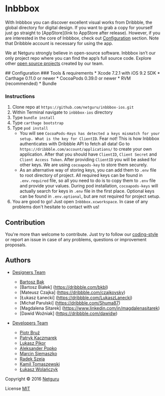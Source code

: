 # Inbbbox


With Inbbbox you can discover excellent visual works from Dribbble, the global directory for digital design. 
If you want to grab a copy for yourself just go straight to [AppStore](link to AppStore after release). However, if you are interested in the core of Inbbbox, check out [Configuration](#Configuration) section.
Note that Dribbble account is necessary for using the app.

We at Netguru strongly believe in open-source software. Inbbbox isn’t our only project repo where you can find the app’s full source code. Explore other [open source projects](https://www.netguru.co/opensource) created by our team. 

<div id='Configuration'/>
## Configuration
### Tools & requirements
* Xcode 7.2.1 with iOS 9.2 SDK
* Carthage 0.11.0 or newer
* CocoaPods 0.39.0 or newer
* RVM (recommended)
* Bundle

### Instructions
1. Clone repo at `https://github.com/netguru/inbbbox-ios.git`
2. Within Terminal navigate to `inbbbox-ios` directory
3. Type `bundle install`
4. Type `carthage bootstrap`
5. Type `pod install`
	* You will see `CocoaPods-Keys has detected a keys mismatch for your setup.
 What is the key for ClientID`. Fear not! This is how Inbbbox authenticates with Dribbble API to fetch all data! Go to `https://dribbble.com/account/applications/` to create your own application. After that you should have `ClientID`, `Client Secret` and `Client Access Token`. After providing `ClientID` you will be asked for other keys. We are using `cocoapods-key` to store them securely.
	* As an alternative way of storing keys, you can add them to `.env` file to root directory of project. 
All required keys can be found in `.env.required` file, so all you need to do is to copy them to `.env` file and provide your values.
During pod installation, `cocoapods-keys` will actually search for keys in `.env` file in the first place.
Optional keys can be found in `.env.optional`, but are not required for project setup.
6. You are good to go! Just open `Inbbbox.xcworkspace`. In case of any problems don't hesitate to contact with us!



## Contribution
You're more than welcome to contribute. Just try to follow our [coding-style](https://github.com/netguru/swift-style-guide) or report an issue in case of any problems, questions or improvement proposals.


## Authors
* [Designers Team](https://dribbble.com/netguru)
	* [Bartosz Bąk](https://dribbble.com/bartoszbak)
	* [Bartosz Białek] (https://dribbble.com/bkbl)
	* [Mateusz Czajka] (https://dribbble.com/czajkovsky)
	* [Łukasz Łanecki] (https://dribbble.com/LukaszLanecki)
	* [Michał Parulski] (https://dribbble.com/Shuma87)
	* [Magdalena Sitarek] (https://www.linkedin.com/in/magdalenasitarek)
	* [Dawid Woźniak] (https://dribbble.com/dawidw)

* [Developers Team](https://github.com/netguru/inbbbox-ios/graphs/contributors)
	* [Piotr Bruź](https://github.com/pbruz)
	* [Patryk Kaczmarek](https://github.com/PatrykKaczmarek)
	* [Lukasz Pikor](https://github.com/pikor)
	* [Aleksander Popko](https://github.com/APbjj)
	* [Marcin Siemaszko](https://github.com/Siemian)
	* [Radek Szeja](https://github.com/rad3ks)
	* [Kamil Tomaszewski](https://github.com/kamil-tomaszewski)
	* [Łukasz Wolańczyk](https://github.com/lukwol)

Copyright © 2016 [Netguru](http://netguru.co)

License [MIT](https://github.com/netguru/inbbbox-ios/blob/master/LICENSE.md)
